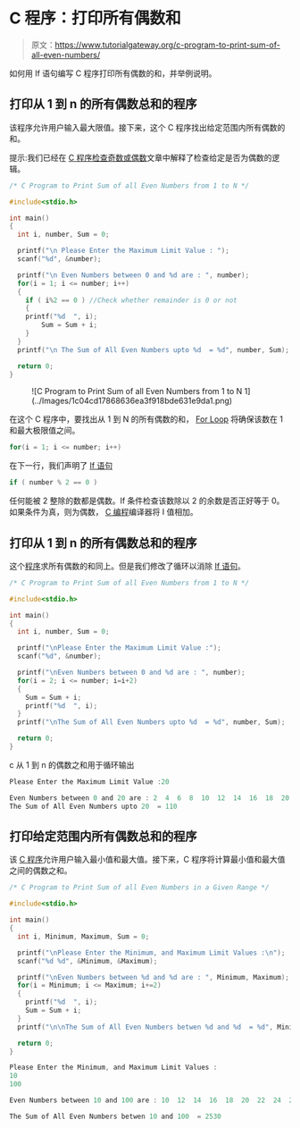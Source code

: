 # C 程序：打印所有偶数和

> 原文：<https://www.tutorialgateway.org/c-program-to-print-sum-of-all-even-numbers/>

如何用 If 语句编写 C 程序打印所有偶数的和，并举例说明。

## 打印从 1 到 n 的所有偶数总和的程序

该程序允许用户输入最大限值。接下来，这个 C 程序找出给定范围内所有偶数的和。

提示:我们已经在 [C 程序检查奇数或偶数](https://www.tutorialgateway.org/c-program-for-even-or-odd/)文章中解释了检查给定是否为偶数的逻辑。

```c
/* C Program to Print Sum of all Even Numbers from 1 to N */

#include<stdio.h>

int main()
{
  int i, number, Sum = 0;

  printf("\n Please Enter the Maximum Limit Value : ");
  scanf("%d", &number);

  printf("\n Even Numbers between 0 and %d are : ", number);
  for(i = 1; i <= number; i++)
  {
    if ( i%2 == 0 ) //Check whether remainder is 0 or not
    {
  	printf("%d  ", i);
        Sum = Sum + i;
    }
  }
  printf("\n The Sum of All Even Numbers upto %d  = %d", number, Sum);

  return 0;
}
```

<figure class="wp-block-image">![C Program to Print Sum of all Even Numbers from 1 to N 1](../Images/1c04cd17868636ea3f918bde631e9da1.png)</figure>

在这个 C 程序中，要找出从 1 到 N 的所有偶数的和， [For Loop](https://www.tutorialgateway.org/for-loop-in-c-programming/) 将确保该数在 1 和最大极限值之间。

```c
for(i = 1; i <= number; i++)
```

在下一行，我们声明了 [If 语句](https://www.tutorialgateway.org/if-statement-in-c/ "If Statement in C")

```c
if ( number % 2 == 0 )
```

任何能被 2 整除的数都是偶数。If 条件检查该数除以 2 的余数是否正好等于 0。如果条件为真，则为偶数， [C 编程](https://www.tutorialgateway.org/c-programming/)编译器将 I 值相加。

## 打印从 1 到 n 的所有偶数总和的程序

这个[程序](https://www.tutorialgateway.org/c-programming-examples/)求所有偶数的和同上。但是我们修改了循环以消除 [If 语句](https://www.tutorialgateway.org/if-statement-in-c/)。

```c
/* C Program to Print Sum of all Even Numbers from 1 to N */

#include<stdio.h>

int main()
{
  int i, number, Sum = 0;

  printf("\nPlease Enter the Maximum Limit Value :");
  scanf("%d", &number);

  printf("\nEven Numbers between 0 and %d are : ", number);
  for(i = 2; i <= number; i=i+2)
  {
    Sum = Sum + i;
    printf("%d  ", i);
  }
  printf("\nThe Sum of All Even Numbers upto %d  = %d", number, Sum);

  return 0;
}
```

c 从 1 到 n 的偶数之和用于循环输出

```c
Please Enter the Maximum Limit Value :20

Even Numbers between 0 and 20 are : 2  4  6  8  10  12  14  16  18  20  
The Sum of All Even Numbers upto 20  = 110
```

## 打印给定范围内所有偶数总和的程序

该 [C 程序](https://www.tutorialgateway.org/c-programming-examples/)允许用户输入最小值和最大值。接下来，C 程序将计算最小值和最大值之间的偶数之和。

```c
/* C Program to Print Sum of all Even Numbers in a Given Range */

#include<stdio.h>

int main()
{
  int i, Minimum, Maximum, Sum = 0;

  printf("\nPlease Enter the Minimum, and Maximum Limit Values :\n");
  scanf("%d %d", &Minimum, &Maximum);

  printf("\nEven Numbers between %d and %d are : ", Minimum, Maximum);
  for(i = Minimum; i <= Maximum; i+=2)
  {
    printf("%d  ", i);
    Sum = Sum + i;
  }
  printf("\n\nThe Sum of All Even Numbers betwen %d and %d  = %d", Minimum, Maximum, Sum);

  return 0;
}
```

```c
Please Enter the Minimum, and Maximum Limit Values :
10
100

Even Numbers between 10 and 100 are : 10  12  14  16  18  20  22  24  26  28  30  32  34  36  38  40  42  44  46  48  50  52  54  56  58  60  62  64  66  68  70  72  74  76  78  80  82  84  86  88  90  92  94  96  98  100  

The Sum of All Even Numbers betwen 10 and 100  = 2530
```